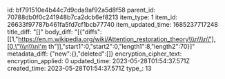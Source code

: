id: bf791510e4b44c7d9cda9af92a5d8f58
parent_id: 70788db0f0c241948b7ca2dcb6ef8213
item_type: 1
item_id: 26633f97787b461fa5fd7cf1bcb77740
item_updated_time: 1685237717248
title_diff: "[]"
body_diff: "[{\"diffs\":[[1,\"https://en.m.wikipedia.org/wiki/Attention_restoration_theory\\\n\\\n\"],[0,\"\\\n\\\nI'm th\"]],\"start1\":0,\"start2\":0,\"length1\":8,\"length2\":70}]"
metadata_diff: {"new":{},"deleted":[]}
encryption_cipher_text: 
encryption_applied: 0
updated_time: 2023-05-28T01:54:37.571Z
created_time: 2023-05-28T01:54:37.571Z
type_: 13